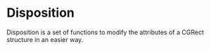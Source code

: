 Disposition
===========

Disposition is a set of functions to modify the attributes of a CGRect structure in an easier way.

